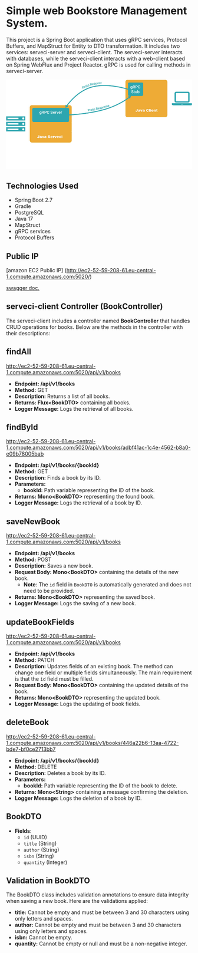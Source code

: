 # Simple web Bookstore Management System.
This project is a Spring Boot application that uses gRPC services, Protocol Buffers, and MapStruct for Entity to DTO transformation. It includes two services: serveci-server and serveci-client. The serveci-server interacts with databases, while the serveci-client interacts with a web-client based on Spring WebFlux and Project Reactor. gRPC is used for calling methods in serveci-server.

![gRPC.jpg](gRPC.jpg)
## Technologies Used
- Spring Boot 2.7
- Gradle
- PostgreSQL
- Java 17
- MapStruct
- gRPC services
- Protocol Buffers

## Public IP
[amazon EC2 Public IP]
(http://ec2-52-59-208-61.eu-central-1.compute.amazonaws.com:5020/)

[swagger doc.](http://ec2-52-59-208-61.eu-central-1.compute.amazonaws.com:5020/swagger-ui/index.html)

## serveci-client Controller (BookController)
The serveci-client includes a controller named **BookController** that handles CRUD operations for books. Below are the methods in the controller with their descriptions:

## findAll 
http://ec2-52-59-208-61.eu-central-1.compute.amazonaws.com:5020/api/v1/books
- **Endpoint: /api/v1/books**
- **Method:** GET
- **Description:** Returns a list of all books.
- **Returns: Flux\<BookDTO\>** containing all books.
- **Logger Message:** Logs the retrieval of all books.

## findById
http://ec2-52-59-208-61.eu-central-1.compute.amazonaws.com:5020/api/v1/books/adbf41ac-1c4e-4562-b8a0-e09b78005bab
- **Endpoint: /api/v1/books/{bookId}**
- **Method:** GET
- **Description:** Finds a book by its ID.
- **Parameters:**
    - **bookId:** Path variable representing the ID of the book.
- **Returns: Mono\<BookDTO\>** representing the found book.
- **Logger Message:** Logs the retrieval of a book by ID.

## saveNewBook
http://ec2-52-59-208-61.eu-central-1.compute.amazonaws.com:5020/api/v1/books
- **Endpoint: /api/v1/books**
- **Method:** POST
- **Description:** Saves a new book.
- **Request Body: Mono\<BookDTO\>** containing the details of the new book.
    - **Note**: The `id` field in `BookDTO` is automatically generated and does not need to be provided. 
- **Returns: Mono\<BookDTO\>** representing the saved book.
- **Logger Message:** Logs the saving of a new book.

## updateBookFields
http://ec2-52-59-208-61.eu-central-1.compute.amazonaws.com:5020/api/v1/books
- **Endpoint: /api/v1/books**
- **Method:** PATCH
- **Description:** Updates fields of an existing book. The method can change one field or multiple fields simultaneously. The main requirement is that the `id` field must be filled.
- **Request Body: Mono\<BookDTO\>** containing the updated details of the book.
- **Returns: Mono\<BookDTO\>** representing the updated book.
- **Logger Message:** Logs the updating of book fields.

## deleteBook
http://ec2-52-59-208-61.eu-central-1.compute.amazonaws.com:5020/api/v1/books/446a22b6-13aa-4722-bde7-bf0ce2713bb7
- **Endpoint: /api/v1/books/{bookId}**
- **Method:** DELETE
- **Description:** Deletes a book by its ID.
- **Parameters:**
    - **bookId:** Path variable representing the ID of the book to delete.
- **Returns: Mono\<String\>** containing a message confirming the deletion.
- **Logger Message:** Logs the deletion of a book by ID.

## BookDTO
- **Fields**:
    - `id` (UUID)
    - `title` (String)
    - `author` (String)
    - `isbn` (String)
    - `quantity` (Integer)
  
## Validation in BookDTO
The BookDTO class includes validation annotations to ensure data integrity when saving a new book. Here are the validations applied:

- **title:** Cannot be empty and must be between 3 and 30 characters using only letters and spaces.
- **author:** Cannot be empty and must be between 3 and 30 characters using only letters and spaces.
- **isbn:** Cannot be empty.
- **quantity:** Cannot be empty or null and must be a non-negative integer.
